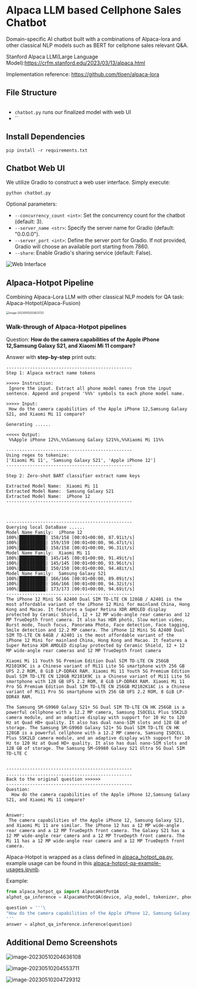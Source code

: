 # Alpaca LLM based Cellphone Sales Chatbot
Domain-specific AI chatbot built with a combinations of Alpaca-lora and other classical NLP models such as BERT for cellphone sales relevant Q&amp;A.

Stanford Alpaca LLM(Large Language Model):https://crfm.stanford.edu/2023/03/13/alpaca.html

Implementation reference: https://github.com/tloen/alpaca-lora

## File Structure

```
```

* `chatbot.py` runs our finalized model with web UI 
* ``





## Install Dependencies

```
pip install -r requirements.txt
```

## Chatbot Web UI 

We utilize Gradio to construct a web user interface. Simply execute:

```shell
python chatbot.py
```

Optional parameters:

- `--concurrency_count <int>`: Set the concurrency count for the chatbot (default: 3).
- `--server_name <str>`: Specify the server name for Gradio (default: "0.0.0.0").
- `--server_port <int>`: Define the server port for Gradio. If not provided, Gradio will choose an available port starting from 7860.
- `--share`: Enable Gradio's sharing service (default: False).

![Web Interface](README.assets/web1.png)

## Alpaca-Hotpot Pipeline

Combining Alpaca-Lora LLM with other classical NLP models for QA task: Alpaca-Hotpot(Alpaca-Fusion)

<img src="README.assets/image-20230510202623722.png" alt="image-20230510202623722" style="zoom:50%;" /> 

### Walk-through of Alpaca-Hotpot pipelines

Question: **How do the camera capabilities of the Apple iPhone 12,Samsung Galaxy S21, and Xiaomi Mi 11 compare?**

Answer with **step-by-step** print outs: 

```
------------------------------------------------
Step 1: Alpaca extract name tokens

>>>>> Instruction:
 Ignore the input. Extract all phone model names from the input sentence. Append and prepend '%%%' symbols to each phone model name.

>>>>> Input:
 How do the camera capabilities of the Apple iPhone 12,Samsung Galaxy S21, and Xiaomi Mi 11 compare?

Generating ......

<<<<< Output:
 %%Apple iPhone 12%%,%%Samsung Galaxy S21%%,%%Xiaomi Mi 11%%

------------------------------------------------
Using regex to tokenize:
['Xiaomi Mi 11', 'Samsung Galaxy S21', 'Apple iPhone 12']
------------------------------------------------

Step 2: Zero-shot BART classifier extract name keys

Extracted Model Name:  Xiaomi Mi 11
Extracted Model Name:  Samsung Galaxy S21
Extracted Model Name:  iPhone 12
------------------------------------------------



------------------------------------------------
Querying local DataBase ......
Model Name Family:  iPhone 12
100%|██████████| 158/158 [00:01<00:00, 87.91it/s]
100%|██████████| 159/159 [00:01<00:00, 96.47it/s]
100%|██████████| 158/158 [00:01<00:00, 96.31it/s]
Model Name Family:  Xiaomi Mi 11
100%|██████████| 145/145 [00:01<00:00, 91.49it/s]
100%|██████████| 145/145 [00:01<00:00, 93.96it/s]
100%|██████████| 150/150 [00:01<00:00, 94.48it/s]
Model Name Family:  Samsung Galaxy S21
100%|██████████| 166/166 [00:01<00:00, 89.09it/s]
100%|██████████| 166/166 [00:01<00:00, 94.32it/s]
100%|██████████| 173/173 [00:01<00:00, 94.69it/s]
------------------------------------------------
The iPhone 12 Mini 5G A2400 Dual SIM TD-LTE CN 128GB / A2401 is the most affordable variant of the iPhone 12 Mini for mainland China, Hong Kong and Macao. It features a Super Retina XDR AMOLED display protected by Ceramic Shield, 12 + 12 MP wide-angle rear cameras and 12 MP TrueDepth front camera. It also has HDR photo, Slow motion video, Burst mode, Touch focus, Panorama Photo, Face detection, Face tagging, Smile detection and 12.2 MP camera. The iPhone 12 Mini 5G A2400 Dual SIM TD-LTE CN 64GB / A2401 is the most affordable variant of the iPhone 12 Mini for mainland China, Hong Kong and Macao. It features a Super Retina XDR AMOLED display protected by Ceramic Shield, 12 + 12 MP wide-angle rear cameras and 12 MP TrueDepth front camera

Xiaomi Mi 11 Youth 5G Premium Edition Dual SIM TD-LTE CN 256GB M2101K9C is a Chinese variant of Mi11 Lite 5G smartphone with 256 GB UFS 2.2 ROM, 8 GiB LP-DDR4X RAM. Xiaomi Mi 11 Youth 5G Premium Edition Dual SIM TD-LTE CN 128GB M2101K9C is a Chinese variant of Mi11 Lite 5G smartphone with 128 GB UFS 2.2 ROM, 8 GiB LP-DDR4X RAM. Xiaomi Mi 11 Pro 5G Premium Edition Dual SIM TD-LTE CN 256GB M2102K1AC is a Chinese variant of Mi11 Pro 5G smartphone with 256 GB UFS 2.2 ROM, 8 GiB LP-DDR4X RAM.

The Samsung SM-G9960 Galaxy S21+ 5G Dual SIM TD-LTE CN HK 256GB is a powerful cellphone with a 12.2 MP camera, Samsung ISOCELL Plus S5K2LD camera module, and an adaptive display with support for 10 Hz to 120 Hz at Quad HD+ quality. It also has dual nano-SIM slots and 128 GB of storage. The Samsung SM-G9960 Galaxy S21+ 5G Dual SIM TD-LTE CN HK 128GB is a powerful cellphone with a 12.2 MP camera, Samsung ISOCELL Plus S5K2LD camera module, and an adaptive display with support for 10 Hz to 120 Hz at Quad HD+ quality. It also has dual nano-SIM slots and 128 GB of storage. The Samsung SM-G9980 Galaxy S21 Ultra 5G Dual SIM TD-LTE C


------------------------------------------------
................................................
Back to the original question >>>>>> 
------------------------------------------------
Question:
  How do the camera capabilities of the Apple iPhone 12,Samsung Galaxy S21, and Xiaomi Mi 11 compare?


Answer:
 The camera capabilities of the Apple iPhone 12, Samsung Galaxy S21, and Xiaomi Mi 11 are similar. The iPhone 12 has a 12 MP wide-angle rear camera and a 12 MP TrueDepth front camera. The Galaxy S21 has a 12 MP wide-angle rear camera and a 12 MP TrueDepth front camera. The Mi 11 has a 12 MP wide-angle rear camera and a 12 MP TrueDepth front camera.
```





Alpaca-Hotpot is wrapped as a class defined in [alpaca_hotpot_qa.py](https://github.com/zht043/cell-sales-chatbot/blob/main/alpaca_hotpot_qa.py), example usage can be found in this [alpaca-hotpot-qa-example-usages.ipynb](https://github.com/zht043/cell-sales-chatbot/blob/main/alpaca-hotpot-qa-example-usages.ipynb).

Example:

```python
from alpaca_hotpot_qa import AlpacaHotPotQA
alphot_qa_inference = AlpacaHotPotQA(device, alp_model, tokenizer, phonedb_data, name_map)

question = '''\
"How do the camera capabilities of the Apple iPhone 12, Samsung Galaxy S21, and Xiaomi Mi 11 compare?"
'''
answer = alphot_qa_inference.inference(question)
```



## Additional Demo Screenshots

![image-20230510204636108](README.assets/image-20230510204636108-3722799.png)

![image-20230510204553711](README.assets/image-20230510204553711.png)

![image-20230510204729312](README.assets/image-20230510204729312.png)
